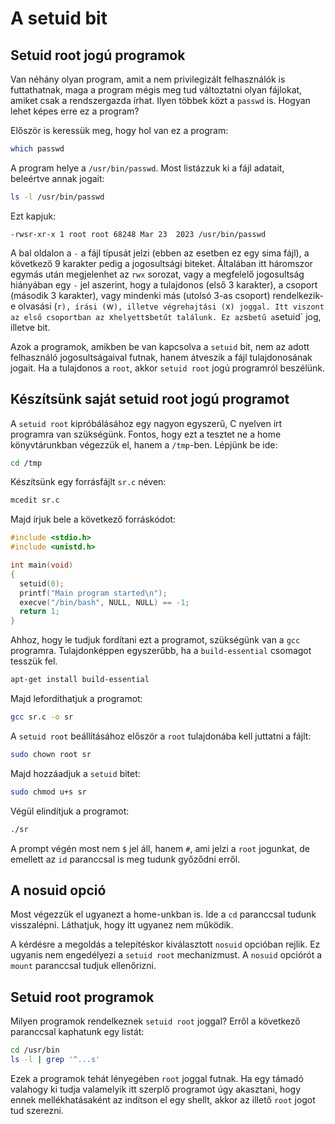 # A setuid bit

## Setuid root jogú programok

Van néhány olyan program, amit a nem privilegizált felhasználók is futtathatnak, maga a program mégis meg tud változtatni olyan fájlokat, amiket csak a rendszergazda írhat. Ilyen többek közt a `passwd` is. Hogyan lehet képes erre ez a program?

Először is keressük meg, hogy hol van ez a program:

```bash
which passwd
```

A program helye a `/usr/bin/passwd`. Most listázzuk ki a fájl adatait, beleértve annak jogait:

```bash
ls -l /usr/bin/passwd
```

Ezt kapjuk:

```
-rwsr-xr-x 1 root root 68248 Mar 23  2023 /usr/bin/passwd
```

A bal oldalon a `-` a fájl típusát jelzi (ebben az esetben ez egy sima fájl), a következő 9 karakter pedig a jogosultsági biteket. Általában itt háromszor egymás után megjelenhet az `rwx` sorozat, vagy a megfelelő jogosultság hiányában egy `-` jel aszerint, hogy a tulajdonos (első 3 karakter), a csoport (második 3 karakter), vagy mindenki más (utolsó 3-as csoport) rendelkezik-e olvasási (`r), írási (`w`), illetve végrehajtási (`x`) joggal. Itt viszont az első csoportban az `x` helyett `s` betűt találunk. Ez az `s` betű a `setuid` jog, illetve bit.

Azok a programok, amikben be van kapcsolva a `setuid` bit, nem az adott felhasználó jogosultságaival futnak, hanem átveszik a fájl tulajdonosának jogait. Ha a tulajdonos a `root`, akkor `setuid root` jogú programról beszélünk.

## Készítsünk saját setuid root jogú programot

A `setuid root` kipróbálásához egy nagyon egyszerű, C nyelven írt programra van szükségünk. Fontos, hogy ezt a tesztet ne a home könyvtárunkban végezzük el, hanem a `/tmp`-ben. Lépjünk be ide:

```bash
cd /tmp
```

Készítsünk egy forrásfájlt `sr.c` néven:

```bash
mcedit sr.c
```

Majd írjuk bele a következő forráskódot:

```c
#include <stdio.h>
#include <unistd.h>

int main(void)
{
  setuid(0);
  printf("Main program started\n");
  execve("/bin/bash", NULL, NULL) == -1;
  return 1;
}
```

Ahhoz, hogy le tudjuk fordítani ezt a programot, szükségünk van a `gcc` programra. Tulajdonképpen egyszerűbb, ha a `build-essential` csomagot tesszük fel.

```bash
apt-get install build-essential
```

Majd lefordíthatjuk a programot:

```bash
gcc sr.c -o sr
```

A `setuid root` beállításához először a `root` tulajdonába kell juttatni a fájlt:

```bash
sudo chown root sr
```

Majd hozzáadjuk a `setuid` bitet:

```bash
sudo chmod u+s sr
```

Végül elindítjuk a programot:

```bash
./sr
```

A prompt végén most nem `$` jel áll, hanem `#`, ami jelzi a `root` jogunkat, de emellett az `id` paranccsal is meg tudunk győződni erről.

## A nosuid opció

Most végezzük el ugyanezt a home-unkban is. Ide a `cd` paranccsal tudunk visszalépni. Láthatjuk, hogy itt ugyanez nem működik.

A kérdésre a megoldás a telepítéskor kiválasztott `nosuid` opcióban rejlik. Ez ugyanis nem engedélyezi a `setuid root` mechanizmust. A `nosuid` opciórót a `mount` paranccsal tudjuk ellenőrizni.

## Setuid root programok

Milyen programok rendelkeznek `setuid root` joggal? Erről a következő paranccsal kaphatunk egy listát:

```bash
cd /usr/bin
ls -l | grep '^...s'
```

Ezek a programok tehát lényegében `root` joggal futnak. Ha egy támadó valahogy ki tudja valamelyik itt szerplő programot úgy akasztani, hogy ennek mellékhatásaként az indítson el egy shellt, akkor az illető `root` jogot tud szerezni.


